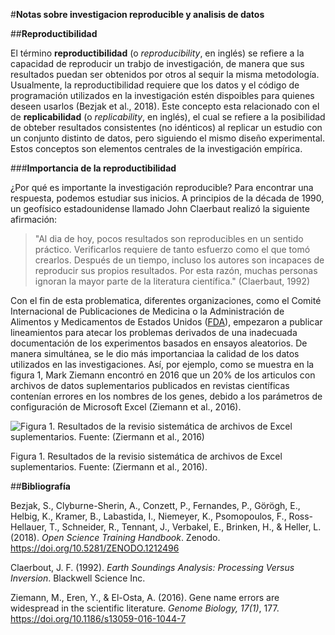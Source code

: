 #__Notas sobre investigacion reproducible y analisis de datos__

##__Reproductibilidad__

El término __reproductibilidad__ (o _reproducibility_, en inglés) se refiere a la capacidad de reproducir un trabjo de investigación, de manera que sus resultados puedan ser obtenidos por otros al sequir la misma metodología. Usualmente, la reproductibilidad requiere que los datos y el código de programación utilizados en la investigación estén dispoibles para quienes deseen usarlos (Bezjak et al., 2018). Este concepto esta relacionado con el de __replicabilidad__ (o _replicability_, en inglés), el cual se refiere a la posibilidad de obteber resultados consistentes (no idénticos) al replicar un estudio con un conjunto distinto de datos, pero siguiendo el mismo diseño experimental. Estos conceptos son elementos centrales de la investigación empírica.

###__Importancia de la reproductibilidad__

¿Por qué es importante la investigación reproducible? Para encontrar una respuesta, podemos estudiar sus inicios. A principios de la década de 1990, un geofísico estadounidense llamado John Claerbaut realizó la siguiente afirmación:
>"Al dia de hoy, pocos resultados son reproducibles en un sentido práctico. Verificarlos requiere de tanto esfuerzo como el que tomó crearlos. Después de un tiempo, incluso los autores son incapaces de reproducir sus propios resultados. Por esta razón, muchas personas ignoran la mayor parte de la literatura científica." (Claerbaut, 1992)

Con el fin de esta problematica, diferentes organizaciones, como el Comité Internacional de Publicaciones de Medicina o la Administración de Alimentos y Medicamentos de Estados Unidos ([FDA](https://www.fda.gov/)), empezaron a publicar lineamientos para atecar los problemas derivados de una inadecuada documentación de los experimentos basados en ensayos aleatorios. De manera simultánea, se le dio más importanciaa la calidad de los datos utilizados en las investigaciones. Así, por ejemplo, como se muestra en la figura 1, Mark Ziemann encontró en 2016 que un 20% de los articulos con archivos de datos suplementarios publicados en revistas científicas contenían errores en los nombres de los genes, debido a los parámetros de configuración de Microsoft Excel (Ziemann et al., 2016).

![Figura 1. Resultados de la revisio sistemática de archivos de Excel suplementarios. Fuente: (Ziermann et al., 2016)](https://geoprocesamiento-2020i.github.io/laboratorio-01-markdown/ZiemannEtAlFig1.png)

Figura 1. Resultados de la revisio sistemática de archivos de Excel suplementarios. Fuente: (Ziermann et al., 2016).

##__Bibliografía__

Bezjak, S., Clyburne-Sherin, A., Conzett, P., Fernandes, P., Görögh, E., Helbig, K., Kramer, B., Labastida, I., Niemeyer, K., Psomopoulos, F., Ross-Hellauer, T., Schneider, R., Tennant, J., Verbakel, E., Brinken, H., & Heller, L. (2018). _Open Science Training Handbook_. Zenodo. <https://doi.org/10.5281/ZENODO.1212496>

Claerbout, J. F. (1992). _Earth Soundings Analysis: Processing Versus Inversion_. Blackwell Science Inc.

Ziemann, M., Eren, Y., & El-Osta, A. (2016). Gene name errors are widespread in the scientific literature. _Genome Biology, 17(1)_, 177. <https://doi.org/10.1186/s13059-016-1044-7>
